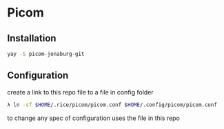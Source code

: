 # Picom

## **Installation**

```sh
yay -S picom-jonaburg-git
```

## **Configuration**

create a link to this repo file to a file in config folder

```sh
λ ln -sf $HOME/.rice/picom/picom.conf $HOME/.config/picom/picom.conf
```

to change any spec of configuration uses the file in this repo
